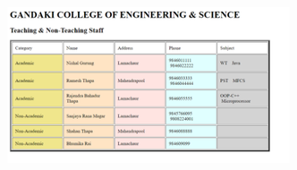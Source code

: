 ![FACULTY_STAFF](https://github.com/Sanjayamagar/wt-lab-assignment/blob/master/Assignment/Assignment8/Assignment8.png)
